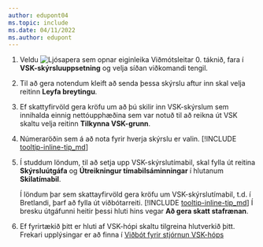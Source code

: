 ```yaml
---
author: edupont04
ms.topic: include
ms.date: 04/11/2022
ms.author: edupont
---
```

1. Veldu ![Ljósapera sem opnar eiginleika Viðmótsleitar 0.](../media/ui-search/search_small.png "Segðu mér hvað þú vilt gera") táknið, fara í **VSK-skýrsluuppsetning** og velja síðan viðkomandi tengil.  
2. Til að gera notendum kleift að senda þessa skýrslu aftur inn skal velja reitinn **Leyfa breytingu**.  
3. Ef skattyfirvöld gera kröfu um að þú skilir inn VSK-skýrslum sem innihalda einnig nettóupphæðina sem var notuð til að reikna út VSK skaltu velja reitinn **Tilkynna VSK-grunn**.  
4. Númeraröðin sem á að nota fyrir hverja skýrslu er valin. [!INCLUDE [tooltip-inline-tip_md](tooltip-inline-tip_md.md)]  
5. Í studdum löndum, til að setja upp VSK-skýrslutímabil, skal fylla út reitina **Skýrsluútgáfa** og **Útreikningur tímabilsáminningar** í hlutanum **Skilatímabil**.  

    Í löndum þar sem skattayfirvöld gera kröfu um VSK-skýrslutímabil, t.d. í Bretlandi, þarf að fylla út viðbótarreiti. [!INCLUDE [tooltip-inline-tip_md](tooltip-inline-tip_md.md)]  Í bresku útgáfunni heitir þessi hluti hins vegar **Að gera skatt stafrænan**.
6. Ef fyrirtækið þitt er hluti af VSK-hópi skaltu tilgreina hlutverkið þitt. Frekari upplýsingar er að finna í [Viðbót fyrir stjórnun VSK-hóps](../ui-extensions-vat-group.md)  
